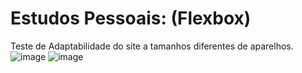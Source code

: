 # Estudos Pessoais: (Flexbox)
Teste de Adaptabilidade do site a tamanhos diferentes de aparelhos.
![image](https://github.com/user-attachments/assets/68a1347a-5240-4cef-b158-159043a3ed20)
![image](https://github.com/user-attachments/assets/56745276-823b-4a3f-8412-62e38bc23597)

